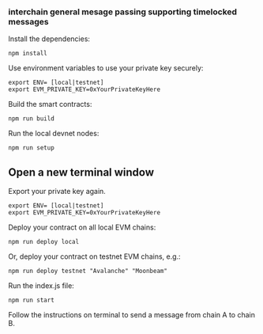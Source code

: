 ### interchain general mesage passing supporting timelocked messages

Install the dependencies:
```
npm install
```

Use environment variables to use your private key securely:
```
export ENV= [local|testnet]
export EVM_PRIVATE_KEY=0xYourPrivateKeyHere
```

Build the smart contracts:
```
npm run build
```

Run the local devnet nodes:
```
npm run setup
```

## Open a new terminal window

Export your private key again.
```
export ENV= [local|testnet]
export EVM_PRIVATE_KEY=0xYourPrivateKeyHere
```

Deploy your contract on all local EVM chains:
```
npm run deploy local
```

Or, deploy your contract on testnet EVM chains, e.g.:
```
npm run deploy testnet "Avalanche" "Moonbeam"
```

Run the index.js file:
```
npm run start
```

Follow the instructions on terminal to send a message from chain A to chain B.